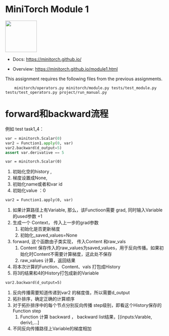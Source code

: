 # MiniTorch Module 1

<img src="https://minitorch.github.io/_images/match.png" width="100px">

* Docs: https://minitorch.github.io/

* Overview: https://minitorch.github.io/module1.html

This assignment requires the following files from the previous assignments.

        minitorch/operators.py minitorch/module.py tests/test_module.py tests/test_operators.py project/run_manual.py



# forward和backward流程
例如 test task1_4：
```python
var = minitorch.Scalar(0)
var2 = Function1.apply(0, var)
var2.backward(d_output=5)
assert var.derivative == 5
```

`var = minitorch.Scalar(0)`
1. 初始化空的history ,
2. 梯度设置成None, 
3. 初始化name或者和var id
4. 初始化value ：0

`var2 = Function1.apply(0, var)`
1. 如果计算路径上有Variable, 那么，该Functioon需要 grad, 同时输入Variable的used参数 +1
2. 生成一个 Context， 传入上一步的grad参数
   1. 初始化是否更新梯度
   2. 初始化_saved_values=None
3. forward, 这个函数由子类实现， 传入Content 和raw_vals
   1. Content 保存传入的raw_values为saved_values，用于反向传播。如果初始化时Content不需要计算梯度，这此处不保存
   2. raw_values 计算，返回结果
4. 将本次计算的Function、Content、vals 打包成History
5. 将3的结果和4的History打包成新的Variable

`var2.backward(d_output=5)`
1. 反向传播需要知道传递到var2 的梯度值，所以需要d_output
2. 拓扑排序，确定正确的计算顺序
3. 对于拓扑排序中的每个节点分别反向传播 step级别，即看这个History保存的Function step
   1. Function 计算 backward ， backward list结果，[(inputs:Varable, deriv),...]
4. 不同反向传播路径上Variable的梯度相加

